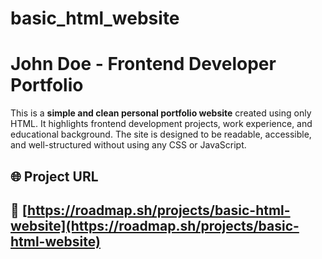 # basic_html_website

# John Doe - Frontend Developer Portfolio

This is a **simple and clean personal portfolio website** created using only HTML. It highlights frontend development projects, work experience, and educational background. The site is designed to be readable, accessible, and well-structured without using any CSS or JavaScript.

## 🌐 Project URL

## 🔗 [https://roadmap.sh/projects/basic-html-website](https://roadmap.sh/projects/basic-html-website)
